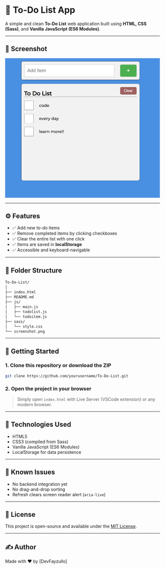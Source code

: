 # 📝 To-Do List App

A simple and clean **To-Do List** web application built using **HTML, CSS (Sass)**, and **Vanilla JavaScript (ES6 Modules)**.

---

## 📸 Screenshot

![Screenshot](./screenshot.png)

---

## ⚙️ Features

- ✅ Add new to-do items
- ✅ Remove completed items by clicking checkboxes
- ✅ Clear the entire list with one click
- ✅ Items are saved in **localStorage**
- ✅ Accessible and keyboard-navigable

---

## 🧹 Folder Structure

```
To-Do-List/
│
├── index.html
├── README.md
├── js/
│   ├── main.js
│   ├── todolist.js
│   └── todoitem.js
├── sass/
│   └── style.css
└── screenshot.png
```

---

## 🚀 Getting Started

### 1. Clone this repository or download the ZIP

```bash
git clone https://github.com/yourusername/To-Do-List.git
```

### 2. Open the project in your browser

> Simply open `index.html` with Live Server (VSCode extension) or any modern browser.

---

## 💠 Technologies Used

- HTML5
- CSS3 (compiled from Sass)
- Vanilla JavaScript (ES6 Modules)
- LocalStorage for data persistence

---

## 🧪 Known Issues

- No backend integration yet
- No drag-and-drop sorting
- Refresh clears screen reader alert (`aria-live`)

---

## 📄 License

This project is open-source and available under the [MIT License](LICENSE).

---

## ✍️ Author

Made with ❤️ by \[DevFayzullo]

